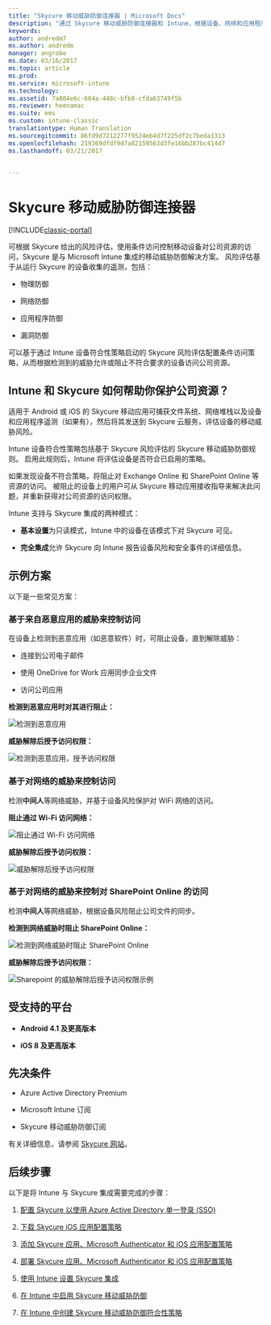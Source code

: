 ```yaml
---
title: "Skycure 移动威胁防御连接器 | Microsoft Docs"
description: "通过 Skycure 移动威胁防御连接器和 Intune，根据设备、网络和应用程序风险，为公司资源提供访问保护。"
keywords: 
author: andredm7
ms.author: andredm
manager: angrobe
ms.date: 03/16/2017
ms.topic: article
ms.prod: 
ms.service: microsoft-intune
ms.technology: 
ms.assetid: 7a004e6c-604a-448c-bfb8-cfda63749f5b
ms.reviewer: heenamac
ms.suite: ems
ms.custom: intune-classic
translationtype: Human Translation
ms.sourcegitcommit: 86fd9d7212277f9524eb4d7f225df2c7beda1313
ms.openlocfilehash: 219369dfdf9d7a82159563d3fe16bb287bc414d7
ms.lasthandoff: 03/21/2017


---
```


# <a name="skycure-mobile-threat-defense-connector"></a>Skycure 移动威胁防御连接器

[!INCLUDE[classic-portal](../includes/classic-portal.md)]

可根据 Skycure 给出的风险评估，使用条件访问控制移动设备对公司资源的访问，Skycure 是与 Microsoft Intune 集成的移动威胁防御解决方案。 风险评估基于从运行 Skycure 的设备收集的遥测，包括：

-   物理防御

-   网络防御

-   应用程序防御

-   漏洞防御

可以基于通过 Intune 设备符合性策略启动的 Skycure 风险评估配置条件访问策略，从而根据检测到的威胁允许或阻止不符合要求的设备访问公司资源。

## <a name="how-do-intune-and-skycure-help-protect-your-company-resources"></a>Intune 和 Skycure 如何帮助你保护公司资源？

适用于 Android 或 iOS 的 Skycure 移动应用可捕获文件系统、网络堆栈以及设备和应用程序遥测（如果有），然后将其发送到 Skycure 云服务，评估设备的移动威胁风险。

Intune 设备符合性策略包括基于 Skycure 风险评估的 Skycure 移动威胁防御规则。 启用此规则后，Intune 将评估设备是否符合已启用的策略。

如果发现设备不符合策略，将阻止对 Exchange Online 和 SharePoint Online 等资源的访问。 被阻止的设备上的用户可从 Skycure 移动应用接收指导来解决此问题，并重新获得对公司资源的访问权限。

Intune 支持与 Skycure 集成的两种模式：

-   **基本设置**为只读模式，Intune 中的设备在该模式下对 Skycure 可见。

-   **完全集成**允许 Skycure 向 Intune 报告设备风险和安全事件的详细信息。

## <a name="sample-scenarios"></a>示例方案

以下是一些常见方案：

### <a name="control-access-based-on-threats-from-malicious-apps"></a>基于来自恶意应用的威胁来控制访问

在设备上检测到恶意应用（如恶意软件）时，可阻止设备，直到解除威胁：

-   连接到公司电子邮件

-   使用 OneDrive for Work 应用同步企业文件

-   访问公司应用

**检测到恶意应用时对其进行阻止：**

![检测到恶意应用](../media/mtp/skycure-arch-1.png)

**威胁解除后授予访问权限：**

![检测到恶意应用，授予访问权限](../media/mtp/skycure-arch-2.png)

### <a name="control-access-based-on-threat-to-network"></a>基于对网络的威胁来控制访问

检测**中间人**等网络威胁，并基于设备风险保护对 WiFi 网络的访问。

**阻止通过 Wi-Fi 访问网络：**

![阻止通过 Wi-Fi 访问网络](../media/mtp/skycure-arch-3.png)

**威胁解除后授予访问权限：**

![威胁解除后授予访问权限](../media/mtp/skycure-arch-4.png)

### <a name="control-access-to-sharepoint-online-based-on-threat-to-network"></a>基于对网络的威胁来控制对 SharePoint Online 的访问

检测**中间人**等网络威胁，根据设备风险阻止公司文件的同步。

**检测到网络威胁时阻止 SharePoint Online：**

![检测到网络威胁时阻止 SharePoint Online](../media/mtp/skycure-arch-5.png)

**威胁解除后授予访问权限：**

![Sharepoint 的威胁解除后授予访问权限示例](../media/mtp/skycure-arch-6.png)

## <a name="supported-platforms"></a>受支持的平台

-   **Android 4.1 及更高版本**

-   **iOS 8 及更高版本**

## <a name="pre-requisites"></a>先决条件

-   Azure Active Directory Premium

-   Microsoft Intune 订阅

-   Skycure 移动威胁防御订阅

有关详细信息，请参阅 [Skycure 网站](https://www.skycure.com/skycure-microsoft-integration/)。

## <a name="next-steps"></a>后续步骤

以下是将 Intune 与 Skycure 集成需要完成的步骤：

1.  [配置 Skycure 以使用 Azure Active Directory 单一登录 (SSO)](https://docs.microsoft.com/intune/deploy-use/configure-skycure-to-use-azure-active-directory-single-sign-on)

2.  [下载 Skycure iOS 应用配置策略](https://docs.microsoft.com/intune/deploy-use/download-skycure-ios-app-configuration-policy)

3.  [添加 Skycure 应用、Microsoft Authenticator 和 iOS 应用配置策略](https://docs.microsoft.com/intune/deploy-use/add-skycure-apps-microsoft-authenticator-and-ios-app-configuration-policy)

4.  [部署 Skycure 应用、Microsoft Authenticator 和 iOS 应用配置策略](https://docs.microsoft.com/intune/deploy-use/deploy-skycure-apps-microsoft-authenticator-app-and-ios-app-configuration-policy)

5.  [使用 Intune 设置 Skycure 集成](https://docs.microsoft.com/intune/deploy-use/setup-the-skycure-integration-with-Intune)

6.  [在 Intune 中启用 Skycure 移动威胁防御](https://docs.microsoft.com/intune/deploy-use/enable-skycure-mobile-threat-defense-in-intune)

7.  [在 Intune 中创建 Skycure 移动威胁防御符合性策略](https://docs.microsoft.com/intune/deploy-use/create-skycure-mobile-threat-defense-compliance-policy)

